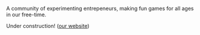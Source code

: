 A community of experimenting entrepeneurs, making fun games for all ages in our free-time.

Under construction! ([our website](https://loopystudios.com))
